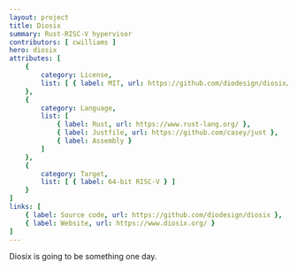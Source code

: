 ```yaml
---
layout: project
title: Diosix
summary: Rust-RISC-V hypervisor
contributors: [ cwilliams ]
hero: diosix
attributes: [
    {
        category: License,
        list: [ { label: MIT, url: https://github.com/diodesign/diosix/blob/main/LICENSE } ]
    },
    {
        category: Language,
        list: [
            { label: Rust, url: https://www.rust-lang.org/ },
            { label: Justfile, url: https://github.com/casey/just },
            { label: Assembly }
        ]
    },
    {
        category: Target,
        list: [ { label: 64-bit RISC-V } ]
    }
]
links: [
    { label: Source code, url: https://github.com/diodesign/diosix },
    { label: Website, url: https://www.diosix.org/ }
]
---
```


Diosix is going to be something one day.